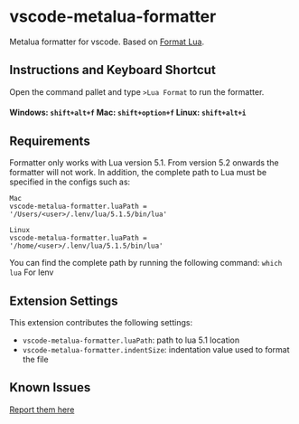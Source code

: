 # vscode-metalua-formatter 

Metalua formatter for vscode. Based on [Format Lua](https://github.com/denglf/FormatLua).

## Instructions and Keyboard Shortcut
Open the command pallet and type `>Lua Format` to run the formatter.
  #### Windows: `shift+alt+f`     Mac: `shift+option+f` Linux: `shift+alt+i`  

## Requirements

Formatter only works with Lua version 5.1. From version 5.2 onwards the formatter will not work. In addition, the complete path to Lua must be specified in the configs such as:
```
Mac
vscode-metalua-formatter.luaPath = '/Users/<user>/.lenv/lua/5.1.5/bin/lua'

Linux
vscode-metalua-formatter.luaPath = '/home/<user>/.lenv/lua/5.1.5/bin/lua'
```
You can find the complete path by running the following command:
```which lua``` 
For lenv 

## Extension Settings

This extension contributes the following settings:

* `vscode-metalua-formatter.luaPath`: path to lua 5.1 location
* `vscode-metalua-formatter.indentSize`: indentation value used to format the file

## Known Issues
[Report them here](https://github.com/geappliances/vscode-metalua-formatter/issues)


